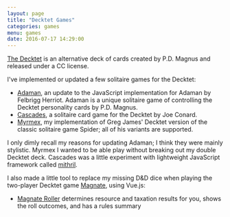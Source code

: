 ```yaml
---
layout: page
title: "Decktet Games"
categories: games
menu: games
date: 2016-07-17 14:29:00
---
```

[The Decktet](http://www.decktet.com) is an alternative deck of cards created by P.D. Magnus and released under a CC license.

I've implemented or updated a few solitaire games for the Decktet:

* [Adaman](http://mcdemarco.github.io/adaman/), an update to the JavaScript implementation for Adaman by Felbrigg Herriot.  Adaman is a unique solitaire game of controlling the Decktet personality cards by P.D. Magnus.
* [Cascades](http://mcdemarco.net/games/decktet/cascades/), a solitaire card game for the Decktet by Joe Conard.
* [Myrmex](http://mcdemarco.github.io/myrmex/), my implementation of Greg James' Decktet version of the classic solitaire game Spider; all of his variants are supported.

I only dimly recall my reasons for updating Adaman; I think they were mainly stylistic.  Myrmex I wanted to be able play without breaking out my double Decktet deck.  Cascades was a little experiment with lightweight JavaScript framework called [mithril](http://mithril.js.org).

I also made a little tool to replace my missing D&D dice when playing the two-player Decktet game [Magnate](http://decktet.wikidot.com/game:magnate), using Vue.js:

* [Magnate Roller](magnate/) determines resource and taxation results for you, shows the roll outcomes, and has a rules summary

